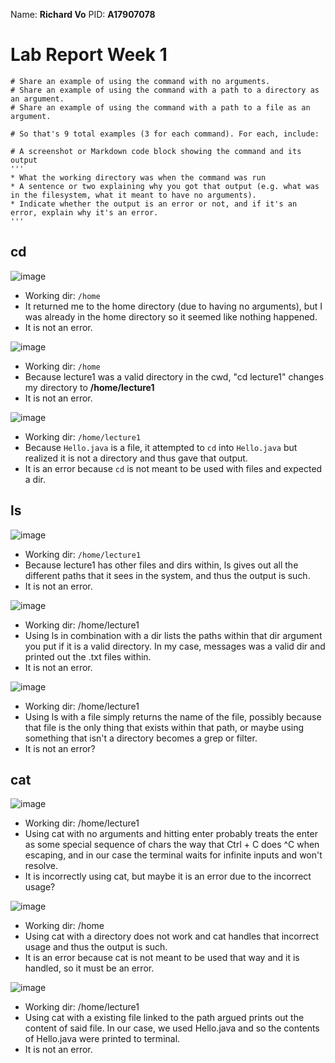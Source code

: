 Name: **Richard Vo** 
PID: **A17907078**

# Lab Report Week 1

```
# Share an example of using the command with no arguments.
# Share an example of using the command with a path to a directory as an argument.
# Share an example of using the command with a path to a file as an argument.

# So that's 9 total examples (3 for each command). For each, include:

# A screenshot or Markdown code block showing the command and its output
'''
* What the working directory was when the command was run
* A sentence or two explaining why you got that output (e.g. what was in the filesystem, what it meant to have no arguments).
* Indicate whether the output is an error or not, and if it's an error, explain why it's an error.
'''
```

## cd
![image](https://github.com/MerlinHelp/cse15l-lab-reports/assets/139648011/b0450a64-40c7-4210-bd28-e72ef22818bf)
* Working dir: `/home`
* It returned me to the home directory (due to having no arguments), but I was already in the home directory so it seemed like nothing happened.
* It is not an error.

![image](https://github.com/MerlinHelp/cse15l-lab-reports/assets/139648011/39abfc5b-1032-4f93-b09e-ec9fbab660a4)
* Working dir: `/home`
* Because lecture1 was a valid directory in the cwd, "cd lecture1" changes my directory to **/home/lecture1**
* It is not an error.

![image](https://github.com/MerlinHelp/cse15l-lab-reports/assets/139648011/bf9a24ea-6b69-47f9-8909-3a3b512da9d0)
* Working dir: `/home/lecture1`
* Because `Hello.java` is a file, it attempted to `cd` into `Hello.java` but realized it is not a directory and thus gave that output.
* It is an error because `cd` is not meant to be used with files and expected a dir.

## ls
![image](https://github.com/MerlinHelp/cse15l-lab-reports/assets/139648011/eb488e0d-2a0c-457d-a959-77bed10468db)
* Working dir: `/home/lecture1`
* Because lecture1 has other files and dirs within, ls gives out all the different paths that it sees in the system, and thus the output is such.
* It is not an error.

![image](https://github.com/MerlinHelp/cse15l-lab-reports/assets/139648011/65b92045-2e62-4797-9fa3-af31e146bccf)
* Working dir: /home/lecture1
* Using ls in combination with a dir lists the paths within that dir argument you put if it is a valid directory. In my case, messages was a valid dir and printed out the .txt files within.
* It is not an error.

![image](https://github.com/MerlinHelp/cse15l-lab-reports/assets/139648011/d41fe644-07c2-4cb8-af21-f72743ce849e)
* Working dir: /home/lecture1
* Using ls with a file simply returns the name of the file, possibly because that file is the only thing that exists within that path, or maybe using something that isn't a directory becomes a grep or filter.
* It is not an error?

## cat
![image](https://github.com/MerlinHelp/cse15l-lab-reports/assets/139648011/af91a3cf-41de-4750-bd4b-b3cf220aa008)
* Working dir: /home/lecture1
* Using cat with no arguments and hitting enter probably treats the enter as some special sequence of chars the way that Ctrl + C does ^C when escaping, and in our case the terminal waits for infinite inputs and won't resolve.
* It is incorrectly using cat, but maybe it is an error due to the incorrect usage?

![image](https://github.com/MerlinHelp/cse15l-lab-reports/assets/139648011/7b29bfd8-005d-4913-bcb4-f4aa0935017d)
* Working dir: /home
* Using cat with a directory does not work and cat handles that incorrect usage and thus the output is such.
* It is an error because cat is not meant to be used that way and it is handled, so it must be an error.

![image](https://github.com/MerlinHelp/cse15l-lab-reports/assets/139648011/a92f9903-4034-4e3d-ad59-1035fb59ec71)
* Working dir: /home/lecture1
* Using cat with a existing file linked to the path argued prints out the content of said file. In our case, we used Hello.java and so the contents of Hello.java were printed to terminal.
* It is not an error.
 

